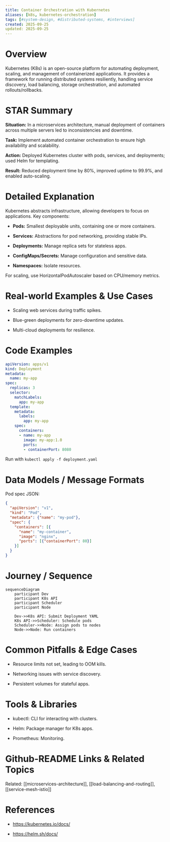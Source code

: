 ```yaml
---
title: Container Orchestration with Kubernetes
aliases: [k8s, kubernetes-orchestration]
tags: [#system-design, #distributed-systems, #interviews]
created: 2025-09-25
updated: 2025-09-25
---
```


# Overview

Kubernetes (K8s) is an open-source platform for automating deployment, scaling, and management of containerized applications. It provides a framework for running distributed systems resiliently, handling service discovery, load balancing, storage orchestration, and automated rollouts/rollbacks.

# STAR Summary

**Situation:** In a microservices architecture, manual deployment of containers across multiple servers led to inconsistencies and downtime.

**Task:** Implement automated container orchestration to ensure high availability and scalability.

**Action:** Deployed Kubernetes cluster with pods, services, and deployments; used Helm for templating.

**Result:** Reduced deployment time by 80%, improved uptime to 99.9%, and enabled auto-scaling.

# Detailed Explanation

Kubernetes abstracts infrastructure, allowing developers to focus on applications. Key components:

- **Pods:** Smallest deployable units, containing one or more containers.

- **Services:** Abstractions for pod networking, providing stable IPs.

- **Deployments:** Manage replica sets for stateless apps.

- **ConfigMaps/Secrets:** Manage configuration and sensitive data.

- **Namespaces:** Isolate resources.

For scaling, use HorizontalPodAutoscaler based on CPU/memory metrics.

# Real-world Examples & Use Cases

- Scaling web services during traffic spikes.

- Blue-green deployments for zero-downtime updates.

- Multi-cloud deployments for resilience.

# Code Examples

```yaml
apiVersion: apps/v1
kind: Deployment
metadata:
  name: my-app
spec:
  replicas: 3
  selector:
    matchLabels:
      app: my-app
  template:
    metadata:
      labels:
        app: my-app
    spec:
      containers:
      - name: my-app
        image: my-app:1.0
        ports:
        - containerPort: 8080
```

Run with `kubectl apply -f deployment.yaml`

# Data Models / Message Formats

Pod spec JSON:

```json
{
  "apiVersion": "v1",
  "kind": "Pod",
  "metadata": {"name": "my-pod"},
  "spec": {
    "containers": [{
      "name": "my-container",
      "image": "nginx",
      "ports": [{"containerPort": 80}]
    }]
  }
}
```

# Journey / Sequence

```mermaid
sequenceDiagram
    participant Dev
    participant K8s API
    participant Scheduler
    participant Node

    Dev->>K8s API: Submit Deployment YAML
    K8s API->>Scheduler: Schedule pods
    Scheduler->>Node: Assign pods to nodes
    Node->>Node: Run containers
```

# Common Pitfalls & Edge Cases

- Resource limits not set, leading to OOM kills.

- Networking issues with service discovery.

- Persistent volumes for stateful apps.

# Tools & Libraries

- kubectl: CLI for interacting with clusters.

- Helm: Package manager for K8s apps.

- Prometheus: Monitoring.

# Github-README Links & Related Topics

Related: [[microservices-architecture]], [[load-balancing-and-routing]], [[service-mesh-istio]]

# References

- https://kubernetes.io/docs/

- https://helm.sh/docs/